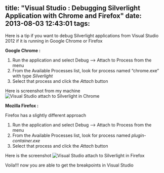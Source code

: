 title: "Visual Studio : Debugging Silverlight Application with Chrome and Firefox"
date: 2013-08-03 12:43:01
tags:
---

Here is a tip if you want to debug Silverlight applications from Visual Studio 2012 if it is running in Google Chrome or Firefox

**Google Chrome :**

1. Run the application and select Debug –> Attach to Process from the menu
2. From the Available Processes list, look for process named “chrome.exe” with type *Silverlight*
3. Select that process and click the *Attach* button

Here is screenshot from my machine
![Visual Studio attach to Silverlight in Chrome](http://cdn.rajeeshcv.com/images/2013/08/201308301039_chrome_silverlight_debugging.png)

**Mozilla Firefox :**

Firefox has a slightly different approach

1. Run the application and select Debug –> Attach to Process from the menu
2. From the Available Processes list, look for process named *plugin-container.exe*
3. Select that process and click the *Attach* button

Here is the screenshot
![Visual Studio attach to Silverlight in Firefox](http://cdn.rajeeshcv.com/images/2013/08/201308301039_firefox_silverlight_debugging.png)

Voila!!! now you are able to get the breakpoints in Visual Studio
